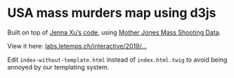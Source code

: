 # USA mass murders map using d3js

Built on top of [Jenna Xu’s code](https://gist.github.com/xujenna/25db2af0bf59950d7390ceeba187df42), using [Mother Jones Mass Shooting Data](https://www.motherjones.com/politics/2012/07/mass-shootings-map/).

View it here: [labs.letemps.ch/interactive/2019/…](https://labs.letemps.ch/interactive/2019/_is-embed-somewhere/tueries-masse-etats-unis/)

Edit `index-without-template.html` instead of `index.html.twig` to avoid being annoyed by our templating system.
